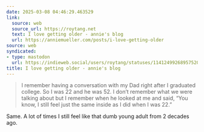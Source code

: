 ```yaml
---
date: 2025-03-08 04:46:29.463529
link:
  source: web
  source_url: https://roytang.net
  text: I love getting older - annie's blog
  url: https://anniemueller.com/posts/i-love-getting-older
source: web
syndicated:
- type: mastodon
  url: https://indieweb.social/users/roytang/statuses/114124992689575209
title: I love getting older - annie's blog
---
```


> I remember having a conversation with my Dad right after I graduated college. So I was 22 and he was 52. I don’t remember what we were talking about but I remember when he looked at me and said, “You know, I still feel just the same inside as I did when I was 22.” 

Same. A lot of times I still feel like that dumb young adult from 2 decades ago.